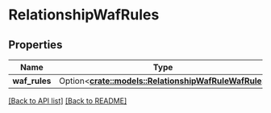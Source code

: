 # RelationshipWafRules

## Properties

Name | Type | Description | Notes
------------ | ------------- | ------------- | -------------
**waf_rules** | Option<[**crate::models::RelationshipWafRuleWafRule**](RelationshipWafRuleWafRule.md)> |  | 

[[Back to API list]](../README.md#documentation-for-api-endpoints) [[Back to README]](../README.md)


